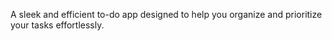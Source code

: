 A sleek and efficient to-do app designed to help you organize and prioritize your tasks effortlessly.
